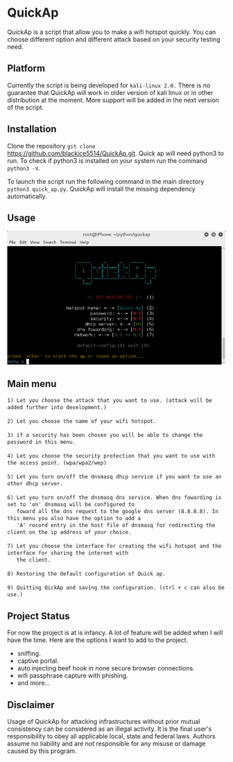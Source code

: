 # QuickAp

QuickAp is a script that allow you to make a wifi hotspot quickly. You can choose different option and different
attack based on your security testing need.

## Platform

Currently the script is being developed for `kali-linux 2.0.` There is no guarantee that QuickAp will work in older version of kali
linux or in other distribution at the moment. More support will be added in the next version of the script.

## Installation

Clone the repository `git clone` https://github.com/blackice5514/QuickAp.git. Quick ap will need python3 to run. To check if python3
is installed on your system run the command `python3 -V`.

To launch the script run the following command in the main directory `python3 quick_ap.py`. QuickAp will install the missing dependency automatically.

## Usage

![alt text](screenshot.PNG "Description goes here")

## Main menu

```
1) Let you choose the attack that you want to use. (attack will be added further into development.)

2) Let you choose the name of your wifi hotspot.

3) if a security has been chosen you will be able to change the password in this menu.

4) Let you choose the security protection that you want to use with the access point. (wpa/wpa2/wep)

5) Let you turn on/off the dnsmasq dhcp service if you want to use an other dhcp server.

6) Let you turn on/off the dnsmasq dns service. When dns fowarding is set to 'on' dnsmasq will be configured to 
   foward all the dns request to the google dns server (8.8.8.8). In this menu you also have the option to add a
   'A' record entry in the host file of dnsmasq for redirecting the client on the ip address of your choice.

7) Let you choose the interface for creating the wifi hotspot and the interface for sharing the internet with
   the client.
   
8) Restoring the default configuration of Quick ap.

9) Quitting QickAp and saving the configuration. (ctrl + c can also be use.)
```
## Project Status
For now the project is at is infancy. A lot of feature will be added when I will have the time. Here are the options I want to add to the project.
- sniffing. 
- captive portal.
- auto injecting beef hook in none secure browser connections.
- wifi passphrase capture with phishing.
- and more...

## Disclaimer
Usage of QuickAp for attacking infrastructures without prior mutual consistency can be considered as an illegal activity. It is the final user's responsibility to obey all applicable local, state and federal laws. Authors assume no liability and are not responsible for any misuse or damage caused by this program.

